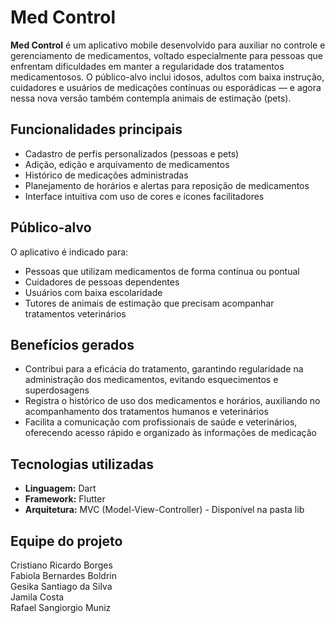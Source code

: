 # Med Control

**Med Control** é um aplicativo mobile desenvolvido para auxiliar no controle e gerenciamento de medicamentos, voltado especialmente para pessoas que enfrentam dificuldades em manter a regularidade dos tratamentos medicamentosos. O público-alvo inclui idosos, adultos com baixa instrução, cuidadores e usuários de medicações contínuas ou esporádicas — e agora nessa nova versão também contempla animais de estimação (pets).

## Funcionalidades principais

- Cadastro de perfis personalizados (pessoas e pets)  
- Adição, edição e arquivamento de medicamentos  
- Histórico de medicações administradas  
- Planejamento de horários e alertas para reposição de medicamentos  
- Interface intuitiva com uso de cores e ícones facilitadores  

## Público-alvo

O aplicativo é indicado para:

- Pessoas que utilizam medicamentos de forma contínua ou pontual  
- Cuidadores de pessoas dependentes  
- Usuários com baixa escolaridade  
- Tutores de animais de estimação que precisam acompanhar tratamentos veterinários  

## Benefícios gerados

- Contribui para a eficácia do tratamento, garantindo regularidade na administração dos medicamentos, evitando esquecimentos e superdosagens  
- Registra o histórico de uso dos medicamentos e horários, auxiliando no acompanhamento dos tratamentos humanos e veterinários  
- Facilita a comunicação com profissionais de saúde e veterinários, oferecendo acesso rápido e organizado às informações de medicação  

## Tecnologias utilizadas

- **Linguagem:** Dart  
- **Framework:** Flutter
- **Arquitetura:** MVC (Model-View-Controller) - Disponível na pasta lib

## Equipe do projeto

Cristiano Ricardo Borges  
Fabiola Bernardes Boldrin  
Gesika Santiago da Silva  
Jamila Costa  
Rafael Sangiorgio Muniz  
